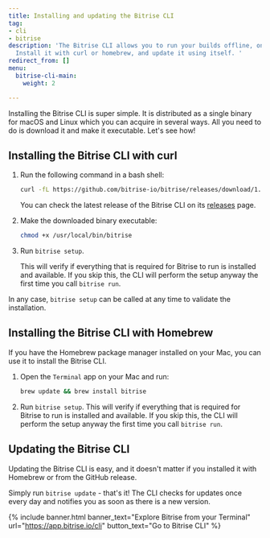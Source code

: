 ```yaml
---
title: Installing and updating the Bitrise CLI
tag:
- cli
- bitrise
description: 'The Bitrise CLI allows you to run your builds offline, on your own machine.
  Install it with curl or homebrew, and update it using itself. '
redirect_from: []
menu:
  bitrise-cli-main:
    weight: 2

---
```

Installing the Bitrise CLI is super simple. It is distributed as a single binary for macOS and Linux which you can acquire in several ways. All you need to do is download it and make it executable. Let's see how!

## Installing the Bitrise CLI with curl

1. Run the following command in a bash shell:

   ``` bash
   curl -fL https://github.com/bitrise-io/bitrise/releases/download/1.38.0/bitrise-$(uname -s)-$(uname -m) > /usr/local/bin/bitrise
   ```

   You can check the latest release of the Bitrise CLI on its [releases](https://github.com/bitrise-io/bitrise/releases) page.
2. Make the downloaded binary executable:

   ``` bash
   chmod +x /usr/local/bin/bitrise
   ```
3. Run `bitrise setup`. 

   This will verify if everything that is required for Bitrise to run is installed and available. If you skip this, the CLI will perform the setup anyway the first time you call `bitrise run`.

In any case, `bitrise setup` can be called at any time to validate the installation.

## Installing the Bitrise CLI with Homebrew

If you have the Homebrew package manager installed on your Mac, you can use it to install the Bitrise CLI.

1. Open the `Terminal` app on your Mac and run:

   ``` bash
   brew update && brew install bitrise
   ```
2. Run `bitrise setup`. This will verify if everything that is required for Bitrise to run is installed and available. If you skip this, the CLI will perform the setup anyway the first time you call `bitrise run`.

## Updating the Bitrise CLI

Updating the Bitrise CLI is easy, and it doesn't matter if you installed it with Homebrew or from the GitHub release.

Simply run `bitrise update` - that's it! The CLI checks for updates once every day and notifies you as soon as there is a new version.

{% include banner.html banner_text="Explore Bitrise from your Terminal" url="https://app.bitrise.io/cli" button_text="Go to Bitrise CLI" %}